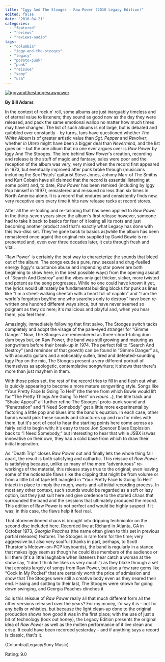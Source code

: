 ```yaml
---
title: "Iggy And The Stooges - Raw Power (2010 Legacy Edition)"
edited: false
date: "2010-04-21"
categories:
  - "featured"
  - "reviews"
  - "reviews-audio"
tags:
  - "columbia"
  - "iggy-and-the-stooges"
  - "legacy"
  - "poroto-punk"
  - "punk"
  - "reissue"
  - "sony"
  - "usa"
---
```


[![iggyandthestoogesrawpower](http://www.hellbound.ca/wp-content/uploads/2010/04/iggyandthestoogesrawpower.jpg "iggyandthestoogesrawpower")](http://www.hellbound.ca/wp-content/uploads/2010/04/iggyandthestoogesrawpower.jpg)

**By Bill Adams**

In the context of rock n' roll, some albums are just inarguably timeless and of eternal value to listeners; they sound as good now as the day they were released, and pack the same emotional wallop no matter how much times may have changed. The list of such albums is not large, but is debated and quibbled over constantly – by turns, fans have questioned whether _The White Album_ is of greater artistic value than _Sgt. Pepper_ and _Revolver_, whether _In Utero_ might have been a bigger deal than _Nevermind_, and the list goes on – but the one album that no one ever argues over is _Raw Power_ by Iggy And The Stooges. The lore behind _Raw Power_'s creation, recording and release is the stuff of magic and fantasy; sales were poor and the reception of the album was very, very mixed when the record first appeared in 1973, but eventually improved after punk broke through (musicians including the Sex Pistols' guitarist Steve Jones, Johnny Marr of The Smiths and Kurt Cobain have all claimed that the record is essential listening at some point) and, to date, _Raw Power_ has been remixed (including by Iggy Pop himself in 1997), remastered and reissued no less than six times in North America alone. It is a record that endures and consistently finds new, very receptive ears every time it hits new release racks at record stores.

After all the re-tooling and re-tailoring that has been applied to _Raw Power_ in the thirty-seven years since the album's first release however, someone had to take it back to basics for fear of it losing all its roots and just becoming another product and that's exactly what Legacy has done with this two-disc set. They've gone back to basics as(while the album has been remastered once again) the original mix supplied by David Bowie is re-presented and, even over three decades later, it cuts through fresh and vital.

'Raw Power' is certainly the best way to characterize the sounds that bleed out of the album. The songs exude a pure, raw, sexual and drug-fuelled energy (Iggy's substance abuse and impending star power are both beginning to show here, in the best possible ways) from the opening assault of “Search And Destroy” and the vibes only get thicker, sicker, more twisted and potent as the song progresses. While no one could have known it yet, the lyrics would ultimately be fundamental building blocks for punk as lines like “I'm a street-walking cheetah with a heart full of napalm” and “I am the world's forgotten boy/the one who searches only to destroy” have been re-written one hundred different ways since, but have never seemed so poignant as they do here; it's malicious and playful and, when you hear them, you feel them.

Amazingly, immediately following that first salvo, The Stooges switch tacks completely and adopt the visage of the pale-eyed stranger for “Gimme Danger.” Now, The Stooges are remembered as three-chord-toting dum dum boys but, on Raw Power, the band was still growing and maturing as songwriters before their break-up in 1974. The perfect foil to “Search And Destroy” (and reminder of that growth) can be found in “Gimme Danger” as, with acoustic guitars and a noticeably sullen, tired and defeated-sounding Iggy Pop on the mic, The Stooges present a very different portrait of themselves as apologetic, contemplative songwriters; it shows that there's more than just mayhem in them.

With those poles set, the rest of the record tries to fill in and flesh out what is quickly appearing to become a more mature songwriting style. Songs like “Your Pretty Face Is Going To Hell” (the theme from which Bowie would lift for “The Pretty Things Are Going To Hell” on _Hours._..), the title track and “Shake Appeal” all further refine The Stooges' proto-punk sound and “Penetration” and “I Need Somebody” get a little more experimental by factoring a little pop and blues into the band's equation. In each case, other bands would pick these sounds and structures up and run for miles with them, but it's sort of cool to hear the starting points here come across as fairly solid to begin with; it's easy to trace Jon Spencer Blues Explosion back to “I Need Somebody,” but interesting to hear that while JSBX is/was innovative on their own, they had a solid base from which to draw their initial inspiration.

As “Death Trip” closes _Raw Power_ out and finally lets the whole thing fall apart, the result is both satisfying and cathartic. This reissue of _Raw Power_ is satisfying because, unlike so many of the more “adventurous” re-workings of the material, this release stays true to the original; even leaving some of the noticeable flaws (like the clipping that might be from volume or from a little bit of tape left mangled in “Your Pretty Face Is Going To Hell” intact) in place to imply the rough, warts-and-all initial recording process. In most any other context, such sounds would be regarded as a soft or lazy option, but they just suit here and give credence to the storied chaos that surrounded the band and the sessions that ultimately produced the record. This edition of Raw Power is not perfect and would be highly suspect if it was; in this case, the flaws help it feel real.

That aforementioned chaos is brought into dripping technicolor on the second disc included here. Recorded live at Richard in Atlanta, GA in October 1973, _Georgia Peaches_ (the name often given to this set in previous partial releases) features The Stooges in rare form for the time; very aggressive but also very soulful (thanks in part, perhaps, to Scott Thurston's Motown-on-PCP keyboards), the band is regularly in a stance that makes Iggy seem as though he could kiss members of the audience or kill them (it's a little laughable when listeners hear catch a woman at the show say, “I don't think he likes us very much.”) as they blaze through a set that consists largely of songs from Raw Power, but also a few rare gems like “Cock In My Pocket” that are certainly worth the price of admission and show that The Stooges were still a creative body even as they neared their end. Hissing and spitting to their last, The Stooges were known for going down swinging, and Georgia Peaches clinches it.

So is this reissue of _Raw Power_ really all that much different form all the other versions released over the years? For my money, I'd say it is – not for any bells or whistles, but because the light clean-up done to the original production shows how good it was in the first place; with the use of just a bit of technology (look out honey), the Legacy Edition presents the original idea of _Raw Power_ as well as the molten performance of it live clean and crisp. It could have been recorded yesterday – and if anything says a record is classic, that's it.

(Columbia/Legacy/Sony Music)

Rating: 9.0
